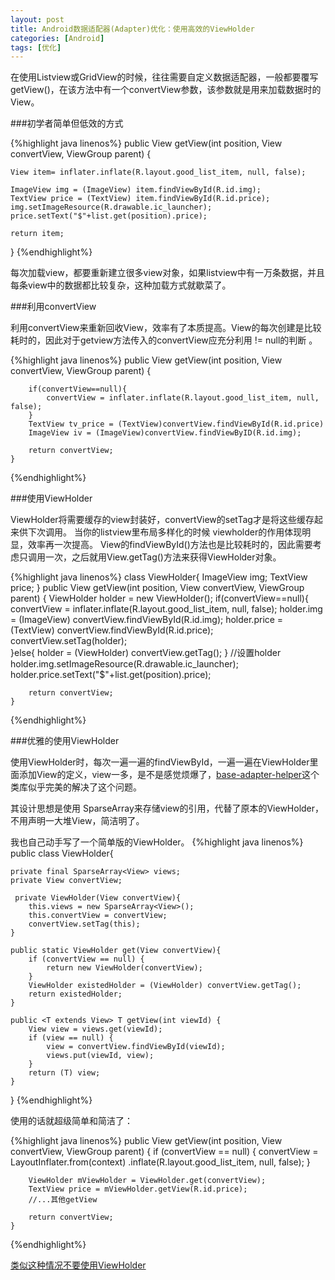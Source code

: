 ```yaml
---
layout: post
title: Android数据适配器(Adapter)优化：使用高效的ViewHolder
categories: [Android]
tags: [优化]
---
```


在使用Listview或GridView的时候，往往需要自定义数据适配器，一般都要覆写getView()，在该方法中有一个convertView参数，该参数就是用来加载数据时的View。 

###初学者简单但低效的方式

{%highlight java linenos%}
public View getView(int position, View convertView, ViewGroup parent) {
	
	View item= inflater.inflate(R.layout.good_list_item, null, false);
		 
	ImageView img = (ImageView) item.findViewById(R.id.img);
	TextView price = (TextView) item.findViewById(R.id.price);
	img.setImageResource(R.drawable.ic_launcher);
	price.setText("$"+list.get(position).price);
			
	return item;
}
{%endhighlight%}

每次加载view，都要重新建立很多view对象，如果listview中有一万条数据，并且每条view中的数据都比较复杂，这种加载方式就歇菜了。

###利用convertView

利用convertView来重新回收View，效率有了本质提高。View的每次创建是比较耗时的，因此对于getview方法传入的convertView应充分利用 != null的判断 。

{%highlight java linenos%}
public View getView(int position, View convertView, ViewGroup parent) {

		if(convertView==null){
			convertView = inflater.inflate(R.layout.good_list_item, null, false);
		}
		TextView tv_price = (TextView)convertView.findViewById(R.id.price)
		ImageView iv = (ImageView)convertView.findViewByID(R.id.img);
		
		return convertView;
	}

{%endhighlight%}

###使用ViewHolder

ViewHolder将需要缓存的view封装好，convertView的setTag才是将这些缓存起来供下次调用。
当你的listview里布局多样化的时候 viewholder的作用体现明显，效率再一次提高。
View的findViewById()方法也是比较耗时的，因此需要考虑只调用一次，之后就用View.getTag()方法来获得ViewHolder对象。 

{%highlight java linenos%}
class ViewHolder{
		ImageView img;
		TextView price;
	}
public View getView(int position, View convertView, ViewGroup parent) {
		ViewHolder holder = new ViewHolder();
		if(convertView==null){
			convertView = inflater.inflate(R.layout.good_list_item, null, false);
			holder.img = (ImageView) convertView.findViewById(R.id.img);
			holder.price = (TextView) convertView.findViewById(R.id.price);
			convertView.setTag(holder);  
		}else{
			holder = (ViewHolder) convertView.getTag();
		}
		//设置holder
		holder.img.setImageResource(R.drawable.ic_launcher);
		holder.price.setText("$"+list.get(position).price);
			
		return convertView;
	}

{%endhighlight%}

###优雅的使用ViewHolder

使用ViewHolder时，每次一遍一遍的findViewById，一遍一遍在ViewHolder里面添加View的定义，view一多，是不是感觉烦爆了，[base-adapter-helper](https://github.com/JoanZapata/base-adapter-helper)这个类库似乎完美的解决了这个问题。

其设计思想是使用 SparseArray<View>来存储view的引用，代替了原本的ViewHolder，不用声明一大堆View，简洁明了。

我也自己动手写了一个简单版的ViewHolder。
{%highlight java linenos%}
public class ViewHolder{
 
    private final SparseArray<View> views;
    private View convertView;

     private ViewHolder(View convertView){
        this.views = new SparseArray<View>();
        this.convertView = convertView;
        convertView.setTag(this);
    }

    public static ViewHolder get(View convertView){
        if (convertView == null) {
            return new ViewHolder(convertView);
        }
        ViewHolder existedHolder = (ViewHolder) convertView.getTag();
        return existedHolder;
    }
 
    public <T extends View> T getView(int viewId) {
        View view = views.get(viewId);
        if (view == null) {
            view = convertView.findViewById(viewId);
            views.put(viewId, view);
        }
        return (T) view;
    }
}
{%endhighlight%}

使用的话就超级简单和简洁了：

{%highlight java linenos%}
   public View getView(int position, View convertView, ViewGroup parent) {
        if (convertView == null) {
            convertView = LayoutInflater.from(context)
                    .inflate(R.layout.good_list_item, null, false);
        }
 
        ViewHolder mViewHolder = ViewHolder.get(convertView);
        TextView price = mViewHolder.getView(R.id.price);
        //...其他getView
 
        return convertView;
    }

{%endhighlight%}



[类似这种情况不要使用ViewHolder](http://blog.xebia.com/2013/07/22/viewholder-considered-harmful/#comment-365736)























